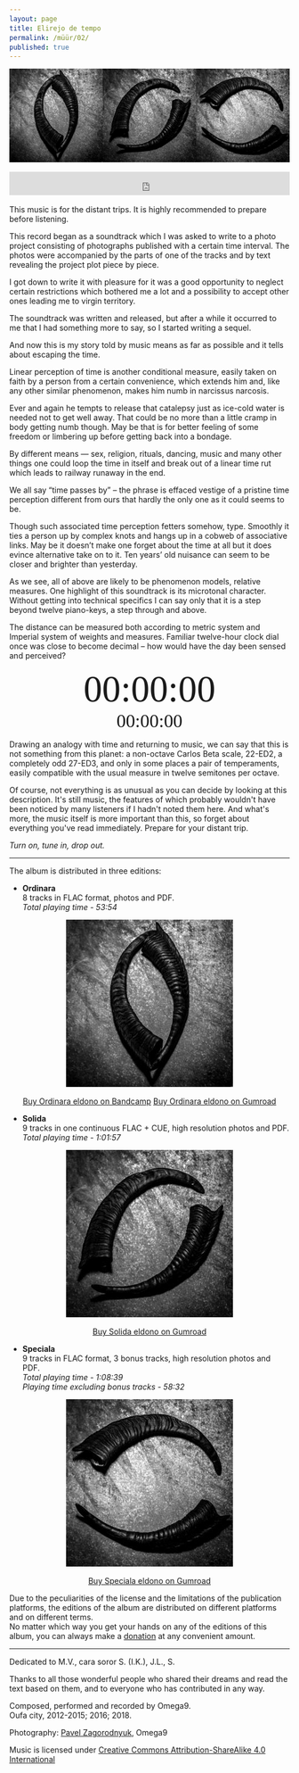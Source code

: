 ```yaml
---
layout: page
title: Elirejo de tempo
permalink: /müür/02/
published: true
---
```

<p align="center">
  <img src ="/müür/02/triple.png"/>
</p>

<center>
<iframe style="border: 0; width: 100%; height: 42px;" src="https://bandcamp.com/EmbeddedPlayer/album=2315349011/size=small/bgcol=333333/linkcol=ffffff/transparent=true/" seamless><a href="https://omega9.bandcamp.com/album/elirejo-de-tempo-ordinara-eldono">Elirejo de tempo [ordinara eldono]</a></iframe>
</center>

This music is for the distant trips. It is highly recommended to prepare before listening.

This record began as a soundtrack which I was asked to write to a photo project consisting of photographs published with a certain time interval. The photos were accompanied by the parts of one of the tracks and by text revealing the project plot piece by piece.

I got down to write it with pleasure for it was a good opportunity to neglect certain restrictions which bothered me a lot and a possibility to accept other ones leading me to virgin territory.

The soundtrack was written and released, but after a while it occurred to me that I had something more to say, so I started writing a sequel.

And now this is my story told by music means as far as possible and it tells about escaping the time.

Linear perception of time is another conditional measure, easily taken on faith by a person from a certain convenience, which extends him and, like any other similar phenomenon, makes him numb in narcissus narcosis.

Ever and again he tempts to release that catalepsy just as ice-cold water is needed not to get well away. That could be no more than a little cramp in body getting numb though. May be that is for better feeling of some freedom or limbering up before getting back into a bondage.

By different means — sex, religion, rituals, dancing, music and many other things one could loop the time in itself and break out of a linear time rut which leads to railway runaway in the end.

We all say “time passes by” – the phrase is effaced vestige of a pristine time perception different from ours that hardly the only one as it could seems to be.

Though such associated time perception fetters somehow, type. Smoothly it ties a person up by complex knots and hangs up in а cobweb of associative links. May be it doesn’t make one forget about the time at all but it does evince alternative take on to it. Ten years’ old nuisance can seem to be closer and brighter than yesterday.

As we see, all of above are likely to be phenomenon models, relative measures. One highlight of this soundtrack is its microtonal character. Without getting into technical specifics I can say only that it is a step beyond twelve piano-keys, a step through and above.

The distance can be measured both according to metric system and Imperial system of weights and measures. Familiar twelve-hour clock dial once was close to become decimal – how would have the day been sensed and perceived?

<div id="m" style="text-align: center; font-size: 50pt;font-family: Inconsolata LGC">00:00:00</div>
<div id="n" style="text-align: center; font-size: 25pt;font-family: Inconsolata LGC">00:00:00</div>
<script  src="/müür/02/metric-time/js/index.js"></script>

Drawing an analogy with time and returning to music, we can say that this is not something from this planet: a non-octave Carlos Beta scale, 22-ED2, a completely odd 27-ED3, and only in some places a pair of temperaments, easily compatible with the usual measure in twelve semitones per octave.

Of course, not everything is as unusual as you can decide by looking at this description. It's still music, the features of which probably wouldn't have been noticed by many listeners if I hadn't noted them here. And what's more, the music itself is more important than this, so forget about everything you've read immediately. Prepare for your distant trip.

*Turn on, tune in, drop out.*

-----
The album is distributed in three editions:
* **Ordinara**<br />
8 tracks in FLAC format, photos and PDF.<br />
*Total playing time - 53:54*

<p align="center">
  <img src ="/müür/02/cover_ordinara.jpg" alt="Ordinara eldono" />
</p>

<center>
<a markdown="0" href="https://omega9.bandcamp.com/album/elirejo-de-tempo-ordinara-eldono" class="btn">Buy Ordinara eldono on Bandcamp</a> <a markdown="0" href="https://gum.co/beKop" class="btn">Buy Ordinara eldono on Gumroad</a>
</center>

* **Solida**<br />
9 tracks in one continuous FLAC + CUE, high resolution photos and PDF.<br />
*Total playing time - 1:01:57*

<p align="center">
  <img src ="/müür/02/cover_solida.jpg" alt="Solida eldono" />
</p>

<center>
<!-- <a markdown="0" href="https://omega9.bandcamp.com/album/elirejo-de-tempo-solida-eldono" class="btn">Buy Solida eldono on Bandcamp</a> --><a markdown="0" href="https://gum.co/vIEIA" class="btn">Buy Solida eldono on Gumroad</a>
</center>

* **Speciala**<br />
9 tracks in FLAC format, 3 bonus tracks, high resolution photos and PDF.<br />
*Total playing time - 1:08:39*<br />
*Playing time excluding bonus tracks - 58:32*

<p align="center">
  <img src ="/müür/02/cover_speciala.jpg" alt="Speciala eldono" />
</p>

<center>
<!-- <a markdown="0" href="https://omega9.bandcamp.com/album/elirejo-de-tempo-speciala-eldono" class="btn">Buy Speciala eldono on Bandcamp</a> --><a markdown="0" href="https://gum.co/DeCpt" class="btn">Buy Speciala eldono on Gumroad</a>
</center>

Due to the peculiarities of the license and the limitations of the publication platforms, the editions of the album are distributed on different platforms and on different terms.<br />
No matter which way you get your hands on any of the editions of this album, you can always make a [donation](https://omega9.github.io/donation/) at any convenient amount.

-----
Dedicated to M.V., cara soror S. (I.K.), J.L., S.

Thanks to all those wonderful people who shared their dreams and read the text based on them, and to everyone who has contributed in any way.

Composed, performed and recorded by Omega9.<br />
Oufa city, 2012-2015; 2016; 2018.

Photography: [Pavel Zagorodnyuk](https://vk.com/public175451932), Omega9

Music is licensed under [Creative Commons Attribution-ShareAlike 4.0 International](https://creativecommons.org/licenses/by-sa/4.0/)
